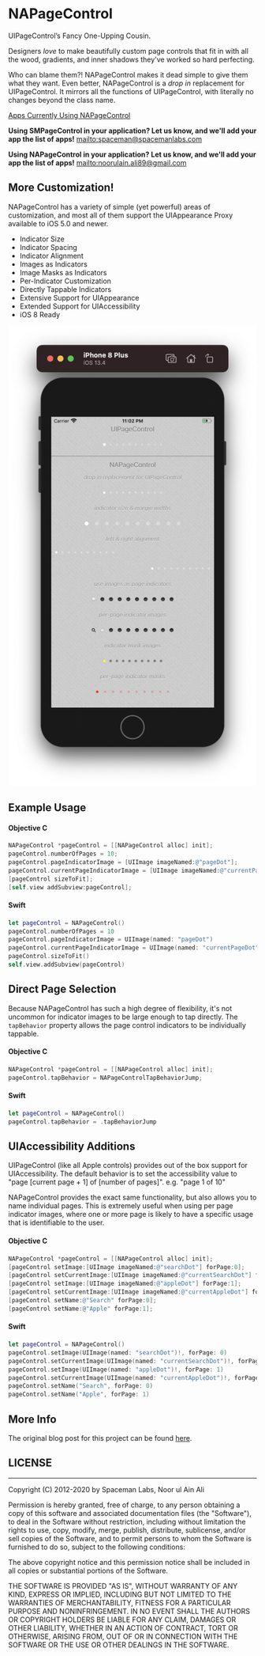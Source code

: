 # NAPageControl

UIPageControl’s Fancy One-Upping Cousin.

Designers _love_ to make beautifully custom page controls that fit in with all the wood, gradients, and inner shadows they've worked so hard perfecting. 

Who can blame them?! NAPageControl makes it dead simple to give them what they want. Even better, NAPageControl is a _drop in_ replacement for UIPageControl. It mirrors all the functions of UIPageControl, with literally no changes beyond the class name.


[Apps Currently Using NAPageControl](https://github.com/noorulain17/NAPageControl/wiki/Apps)

**Using SMPageControl in your application? Let us know, and we'll add your app the list of apps!** <mailto:spaceman@spacemanlabs.com>

**Using NAPageControl in your application? Let us know, and we'll add your app the list of apps!** <mailto:noorulain.ali89@gmail.com>

## More Customization!

NAPageControl has a variety of simple (yet powerful) areas of customization, and most all of them support the UIAppearance Proxy available to iOS 5.0 and newer.

* Indicator Size
* Indicator Spacing
* Indicator Alignment
* Images as Indicators
* Image Masks as Indicators
* Per-Indicator Customization
* Directly Tappable Indicators
* Extensive Support for UIAppearance
* Extended Support for UIAccessibility
* iOS 8 Ready

![Screenshot](https://raw.githubusercontent.com/noorulain17/NAPageControl/master/Example/Screenshots/NAPageControl-1.png)

## Example Usage

#### Objective C

``` objective-c
NAPageControl *pageControl = [[NAPageControl alloc] init];
pageControl.numberOfPages = 10;
pageControl.pageIndicatorImage = [UIImage imageNamed:@"pageDot"];
pageControl.currentPageIndicatorImage = [UIImage imageNamed:@"currentPageDot"];
[pageControl sizeToFit];
[self.view addSubview:pageControl];
```

#### Swift

``` swift
let pageControl = NAPageControl()
pageControl.numberOfPages = 10
pageControl.pageIndicatorImage = UIImage(named: "pageDot")
pageControl.currentPageIndicatorImage = UIImage(named: "currentPageDot")
pageControl.sizeToFit()
self.view.addSubview(pageControl)
```

## Direct Page Selection

Because NAPageControl has such a high degree of flexibility, it's not uncommon for indicator images to be large enough to tap directly. The `tapBehavior` property allows the page control indicators to be individually tappable.

#### Objective C

``` objective-c
NAPageControl *pageControl = [[NAPageControl alloc] init];
pageControl.tapBehavior = NAPageControlTapBehaviorJump;
```

#### Swift
``` swift
let pageControl = NAPageControl()
pageControl.tapBehavior = .tapBehaviorJump
```

## UIAccessibility Additions

UIPageControl (like all Apple controls) provides out of the box support for UIAccessibility. The default behavior is to set the accessibility value to "page [current page + 1] of [number of pages]". e.g. "page 1 of 10"

NAPageControl provides the exact same functionality, but also allows you to name individual pages. This is extremely useful when using per page indicator images, where one or more page is likely to have a specific usage that is identifiable to the user.

#### Objective C

``` objective-c
NAPageControl *pageControl = [[NAPageControl alloc] init];
[pageControl setImage:[UIImage imageNamed:@"searchDot"] forPage:0];
[pageControl setCurrentImage:[UIImage imageNamed:@"currentSearchDot"] forPage:0];
[pageControl setImage:[UIImage imageNamed:@"appleDot"] forPage:1];
[pageControl setCurrentImage:[UIImage imageNamed:@"currentAppleDot"] forPage:1];
[pageControl setName:@"Search" forPage:0];
[pageControl setName:@"Apple" forPage:1];

```

#### Swift

``` swift
let pageControl = NAPageControl()
pageControl.setImage(UIImage(named: "searchDot")!, forPage: 0)
pageControl.setCurrentImage(UIImage(named: "currentSearchDot")!, forPage: 0)
pageControl.setImage(UIImage(named: "appleDot")!, forPage: 1)
pageControl.setCurrentImage(UIImage(named: "currentAppleDot")!, forPage: 1)
pageControl.setName("Search", forPage: 0)
pageControl.setName("Apple", forPage: 1)
```

## More Info

The original blog post for this project can be found [here](http://www.ultrajoke.net/2012/10/smpagecontrol/).


## LICENSE
------------

Copyright (C) 2012-2020 by Spaceman Labs, Noor ul Ain Ali

Permission is hereby granted, free of charge, to any person obtaining a copy
of this software and associated documentation files (the "Software"), to deal
in the Software without restriction, including without limitation the rights
to use, copy, modify, merge, publish, distribute, sublicense, and/or sell
copies of the Software, and to permit persons to whom the Software is
furnished to do so, subject to the following conditions:

The above copyright notice and this permission notice shall be included in
all copies or substantial portions of the Software.

THE SOFTWARE IS PROVIDED "AS IS", WITHOUT WARRANTY OF ANY KIND, EXPRESS OR
IMPLIED, INCLUDING BUT NOT LIMITED TO THE WARRANTIES OF MERCHANTABILITY,
FITNESS FOR A PARTICULAR PURPOSE AND NONINFRINGEMENT. IN NO EVENT SHALL THE
AUTHORS OR COPYRIGHT HOLDERS BE LIABLE FOR ANY CLAIM, DAMAGES OR OTHER
LIABILITY, WHETHER IN AN ACTION OF CONTRACT, TORT OR OTHERWISE, ARISING FROM,
OUT OF OR IN CONNECTION WITH THE SOFTWARE OR THE USE OR OTHER DEALINGS IN
THE SOFTWARE.

